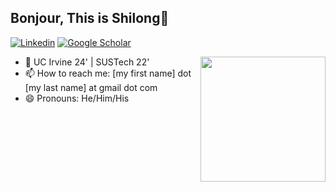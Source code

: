 ## Bonjour, This is Shilong👋 

[![Linkedin](https://img.shields.io/badge/-LinkedIn-0A66C2?style=flat-square&logo=LinkedIn&logoColor=white)](https://www.linkedin.com/in/shilong-li/)
[![Google Scholar](https://img.shields.io/badge/Google%20Scholar-4285F4?style=flat-square&logo=google-scholar&logoColor=white)](https://scholar.google.com/citations?user=OuQTuoEAAAAJ&hl=en)

<img align='right' src='https://octodex.github.com/images/filmtocat.png' width='200"'>

- 🏫 UC Irvine 24' | SUSTech 22' 
- 📫 How to reach me: [my first name] dot [my last name] at gmail dot com
- 😄 Pronouns: He/Him/His





<!--
- 🔭 I’m currently working on ...
- 🌱 I’m currently learning ...
- 👯 I’m looking to collaborate on ...
- 🤔 I’m looking for help with ...
- 💬 Ask me about ...
- 📫 How to reach me: ...
- 😄 Pronouns: ...
- ⚡ Fun fact: ...
<img align="center" src="./header.png" />
[![ORCID](https://img.shields.io/badge/orcid-A6CE39?style=flat-square&logo=orcid&logoColor=white)](https://orcid.org/0009-0006-8875-983X)
- 🌱 Here are some topics that I have explored:
  - Bug Pattern Fixes about open-source Quantum software projects
  - Record/replay framework for Web Automation
  - Backend & DataBase Development of a coding online assessment system
  - Search Engine Development and Optimization
  - Open source community contributor
  - Accessibility Testing on Web Applications
  - Program static/dynamic analysis
  - 3D Objects Structure Recovery
  - Architectural recovery of JUnit 5
  - Software Testing for Autonomous Driving Systems
  - Game Dev (i.e., Unity, C#, and Unreal Engine)
  - Blockchain

  ## Tech Stacks

[![Programming Languages](https://skillicons.dev/icons?i=java,python,go,c,cs,html,js,swift&theme=light)](https://skillicons.dev)

[![Frameworks](https://skillicons.dev/icons?i=spring,selenium,django,redis,react,vue,unity,opencv&theme=light)](https://skillicons.dev)

[![Tools](https://skillicons.dev/icons?i=git,docker,postman,azure,maven,gradle,aws,jenkins&theme=light)](https://skillicons.dev)
-->
